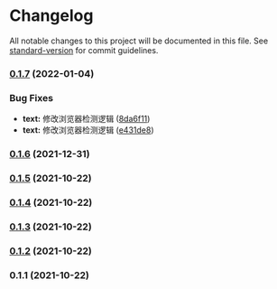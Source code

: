# Changelog

All notable changes to this project will be documented in this file. See [standard-version](https://github.com/conventional-changelog/standard-version) for commit guidelines.

### [0.1.7](https://github.com/BETH-zhang/browser-detection/compare/v0.1.6...v0.1.7) (2022-01-04)


### Bug Fixes

* **text:** 修改浏览器检测逻辑 ([8da6f11](https://github.com/BETH-zhang/browser-detection/commit/8da6f110830c2ba98c1ae1d3a39128f03fcb70ce))
* **text:** 修改浏览器检测逻辑 ([e431de8](https://github.com/BETH-zhang/browser-detection/commit/e431de83e45c6a548f9552cb377315001472324c))

### [0.1.6](https://github.com/BETH-zhang/browser-detection/compare/v0.1.5...v0.1.6) (2021-12-31)

### [0.1.5](https://github.com/BETH-zhang/browser-detection/compare/v0.1.4...v0.1.5) (2021-10-22)

### [0.1.4](https://github.com/BETH-zhang/browser-detection/compare/v0.1.3...v0.1.4) (2021-10-22)

### [0.1.3](https://github.com/BETH-zhang/browser-detection/compare/v0.1.2...v0.1.3) (2021-10-22)

### [0.1.2](https://github.com/BETH-zhang/browser-detection/compare/v0.1.1...v0.1.2) (2021-10-22)

### 0.1.1 (2021-10-22)
